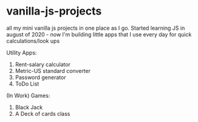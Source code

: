 # vanilla-js-projects
all my mini vanilla js projects in one place as I go. Started learning JS in august of 2020 - now I'm building little apps that I use every day for quick calculations/look ups 

Utility Apps: 
1. Rent-salary calculator 
2. Metric-US standard converter 
3. Password generator 
4. ToDo List

(In Work) Games: 
1. Black Jack
2. A Deck of cards class
